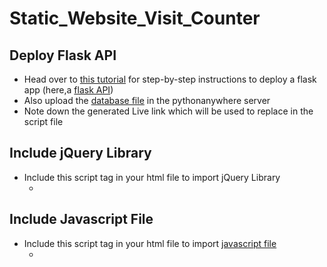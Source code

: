 # Static_Website_Visit_Counter
## Deploy Flask API 
- Head over to [this tutorial](https://github.com/anirudhbelwadi/flask-deployment-demo) for step-by-step instructions to deploy a flask app (here,a [flask API](https://github.com/Yashvi1713/Static_Website_Visit_Counter/blob/main/api/python_api.py))
- Also upload the [database file](https://github.com/Yashvi1713/Static_Website_Visit_Counter/blob/main/api/database.db) in the pythonanywhere server
- Note down the generated Live link which will be used to replace in the script file
## Include jQuery Library
- Include this script tag in your html file to import jQuery Library
    - <code><script src="https://ajax.googleapis.com/ajax/libs/jquery/3.5.1/jquery.min.js"></script></code>
## Include Javascript File
- Include this script tag in your html file to import [javascript file](https://github.com/Yashvi1713/Static_Website_Visit_Counter/blob/main/website_script/script.js)
    - <code><script src="script.js"></script></code>
